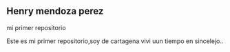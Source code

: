 ## Henry mendoza perez

mi primer repositorio

Este es mi primer repositorio,soy de cartagena vivi uun tiempo en sincelejo..
